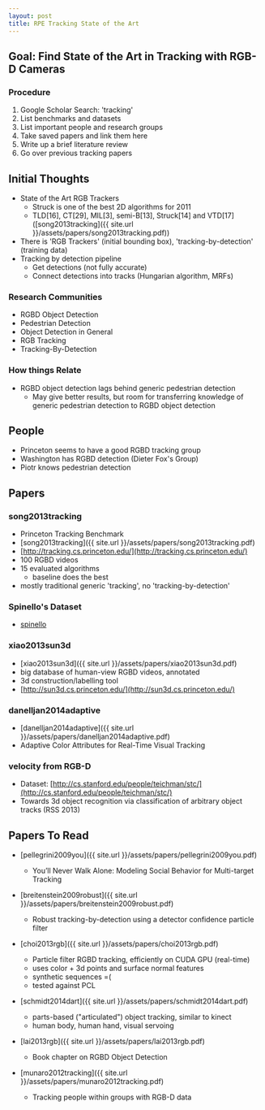 ```yaml
---
layout: post
title: RPE Tracking State of the Art
---
```


## Goal: Find State of the Art in Tracking with RGB-D Cameras

### Procedure

1. Google Scholar Search: 'tracking'
2. List benchmarks and datasets
3. List important people and research groups
4. Take saved papers and link them here
5. Write up a brief literature review
6. Go over previous tracking papers



## Initial Thoughts

- State of the Art RGB Trackers
    - Struck is one of the best 2D algorithms for 2011
    - TLD[16], CT[29], MIL[3],
semi-B[13], Struck[14] and VTD[17] ([song2013tracking]({{ site.url }}/assets/papers/song2013tracking.pdf))
- There is 'RGB Trackers' (initial bounding box), 'tracking-by-detection' (training data)
- Tracking by detection pipeline
    - Get detections (not fully accurate)
    - Connect detections into tracks (Hungarian algorithm, MRFs)

### Research Communities
- RGBD Object Detection
- Pedestrian Detection
- Object Detection in General
- RGB Tracking
- Tracking-By-Detection

### How things Relate
- RGBD object detection lags behind generic pedestrian detection
    - May give better results, but room for transferring knowledge of generic pedestrian detection to RGBD object detection

## People

- Princeton seems to have a good RGBD tracking group
- Washington has RGBD detection (Dieter Fox's Group)
- Piotr knows pedestrian detection

## Papers

### song2013tracking

- Princeton Tracking Benchmark
- [song2013tracking]({{ site.url }}/assets/papers/song2013tracking.pdf)
- [http://tracking.cs.princeton.edu/](http://tracking.cs.princeton.edu/)
- 100 RGBD videos
- 15 evaluated algorithms
    - baseline does the best
- mostly traditional generic 'tracking', no 'tracking-by-detection'

### Spinello's Dataset
- [spinello](http://www2.informatik.uni-freiburg.de/~spinello/RGBD-dataset.html)

### xiao2013sun3d

- [xiao2013sun3d]({{ site.url }}/assets/papers/xiao2013sun3d.pdf)
- big database of human-view RGBD videos, annotated
- 3d construction/labelling tool
- [http://sun3d.cs.princeton.edu/](http://sun3d.cs.princeton.edu/)


### danelljan2014adaptive

- [danelljan2014adaptive]({{ site.url }}/assets/papers/danelljan2014adaptive.pdf)
- Adaptive Color Attributes for Real-Time Visual Tracking


### velocity from RGB-D

- Dataset: [http://cs.stanford.edu/people/teichman/stc/](http://cs.stanford.edu/people/teichman/stc/)
- Towards 3d object recognition via classification of arbitrary object tracks (RSS 2013)

## Papers To Read

- [pellegrini2009you]({{ site.url }}/assets/papers/pellegrini2009you.pdf)
    - You’ll Never Walk Alone: Modeling Social Behavior for Multi-target Tracking

- [breitenstein2009robust]({{ site.url }}/assets/papers/breitenstein2009robust.pdf)
    - Robust tracking-by-detection using a detector confidence particle filter

- [choi2013rgb]({{ site.url }}/assets/papers/choi2013rgb.pdf)
    - Particle filter RGBD tracking, efficiently on CUDA GPU (real-time)
    - uses color + 3d points and surface normal features
    - synthetic sequences =(
    - tested against PCL

- [schmidt2014dart]({{ site.url }}/assets/papers/schmidt2014dart.pdf)
    - parts-based ("articulated") object tracking, similar to kinect
    - human body, human hand, visual servoing

- [lai2013rgb]({{ site.url }}/assets/papers/lai2013rgb.pdf)
    - Book chapter on RGBD Object Detection

- [munaro2012tracking]({{ site.url }}/assets/papers/munaro2012tracking.pdf)
    - Tracking people within groups with RGB-D data
